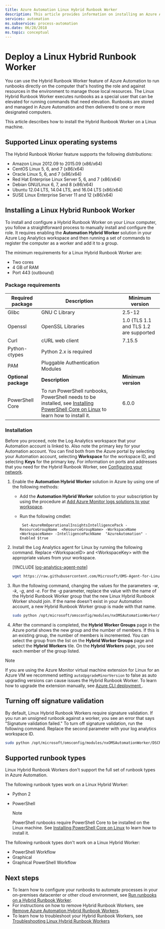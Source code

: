 ```yaml
---
title: Azure Automation Linux Hybrid Runbook Worker
description: This article provides information on installing an Azure Automation Hybrid Runbook Worker so you can run runbooks on Linux-based computers in your local datacenter or cloud environment.
services: automation
ms.subservice: process-automation
ms.date: 06/28/2018
ms.topic: conceptual
---
```

# Deploy a Linux Hybrid Runbook Worker

You can use the Hybrid Runbook Worker feature of Azure Automation to run runbooks directly on the computer that's hosting the role and against resources in the environment to manage those local resources. The Linux Hybrid Runbook Worker executes runbooks as a special user that can be elevated for running commands that need elevation. Runbooks are stored and managed in Azure Automation and then delivered to one or more designated computers.

This article describes how to install the Hybrid Runbook Worker on a Linux machine.

## Supported Linux operating systems

The Hybrid Runbook Worker feature supports the following distributions:

* Amazon Linux 2012.09 to 2015.09 (x86/x64)
* CentOS Linux 5, 6, and 7 (x86/x64)
* Oracle Linux 5, 6, and 7 (x86/x64)
* Red Hat Enterprise Linux Server 5, 6, and 7 (x86/x64)
* Debian GNU/Linux 6, 7, and 8 (x86/x64)
* Ubuntu 12.04 LTS, 14.04 LTS, and 16.04 LTS (x86/x64)
* SUSE Linux Enterprise Server 11 and 12 (x86/x64)

## Installing a Linux Hybrid Runbook Worker

To install and configure a Hybrid Runbook Worker on your Linux computer, you follow a straightforward process to manually install and configure the role. It requires enabling the **Automation Hybrid Worker** solution in your Azure Log Analytics workspace and then running a set of commands to register the computer as a worker and add it to a group.

The minimum requirements for a Linux Hybrid Runbook Worker are:

* Two cores
* 4 GB of RAM
* Port 443 (outbound)

### Package requirements

| **Required package** | **Description** | **Minimum version**|
|--------------------- | --------------------- | -------------------|
|Glibc |GNU C Library| 2.5-12 |
|Openssl| OpenSSL Libraries | 1.0 (TLS 1.1 and TLS 1.2 are supported|
|Curl | cURL web client | 7.15.5|
|Python-ctypes | Python 2.x is required |
|PAM | Pluggable Authentication Modules|
| **Optional package** | **Description** | **Minimum version**|
| PowerShell Core | To run PowerShell runbooks, PowerShell needs to be installed, see [Installing PowerShell Core on Linux](/powershell/scripting/install/installing-powershell-core-on-linux) to learn how to install it.  | 6.0.0 |

### Installation

Before you proceed, note the Log Analytics workspace that your Automation account is linked to. Also note the primary key for your Automation account. You can find both from the Azure portal by selecting your Automation account, selecting **Workspace** for the workspace ID, and selecting **Keys** for the primary key. For information on ports and addresses that you need for the Hybrid Runbook Worker, see [Configuring your network](automation-hybrid-runbook-worker.md#network-planning).

1. Enable the **Automation Hybrid Worker** solution in Azure by using one of the following methods:

   * Add the **Automation Hybrid Worker** solution to your subscription by using the procedure at [Add Azure Monitor logs solutions to your workspace](../log-analytics/log-analytics-add-solutions.md).
   * Run the following cmdlet:

        ```azurepowershell-interactive
         Set-AzureRmOperationalInsightsIntelligencePack -ResourceGroupName  <ResourceGroupName> -WorkspaceName <WorkspaceName> -IntelligencePackName  "AzureAutomation" -Enabled $true
        ```

1. Install the Log Analytics agent for Linux by running the following command. Replace \<WorkspaceID\> and \<WorkspaceKey\> with the appropriate values from your workspace.

   [!INCLUDE [log-analytics-agent-note](../../includes/log-analytics-agent-note.md)]

   ```bash
   wget https://raw.githubusercontent.com/Microsoft/OMS-Agent-for-Linux/master/installer/scripts/onboard_agent.sh && sh onboard_agent.sh -w <WorkspaceID> -s <WorkspaceKey>
   ```

1. Run the following command, changing the values for the parameters *-w*, *-k*, *-g*, and *-e*. For the *-g* parameter, replace the value with the name of the Hybrid Runbook Worker group that the new Linux Hybrid Runbook Worker should join. If the name doesn't exist in your Automation account, a new Hybrid Runbook Worker group is made with that name.

   ```bash
   sudo python /opt/microsoft/omsconfig/modules/nxOMSAutomationWorker/DSCResources/MSFT_nxOMSAutomationWorkerResource/automationworker/scripts/onboarding.py --register -w <LogAnalyticsworkspaceId> -k <AutomationSharedKey> -g <hybridgroupname> -e <automationendpoint>
   ```

1. After the command is completed, the **Hybrid Worker Groups** page in the Azure portal shows the new group and the number of members. If this is an existing group, the number of members is incremented. You can select the group from the list on the **Hybrid Worker Groups** page and select the **Hybrid Workers** tile. On the **Hybrid Workers** page, you see each member of the group listed.

> [!NOTE]
> If you are using the Azure Monitor virtual machine extension for Linux for an Azure VM we recommend setting `autoUpgradeMinorVersion` to false as auto upgrading versions can cause issues the Hybrid Runbook Worker. To learn how to upgrade the extension manually, see [Azure CLI deployment
](../virtual-machines/extensions/oms-linux.md#azure-cli-deployment).

## Turning off signature validation

By default, Linux Hybrid Runbook Workers require signature validation. If you run an unsigned runbook against a worker, you see an error that says "Signature validation failed." To turn off signature validation, run the following command. Replace the second parameter with your log analytics workspace ID.

 ```bash
 sudo python /opt/microsoft/omsconfig/modules/nxOMSAutomationWorker/DSCResources/MSFT_nxOMSAutomationWorkerResource/automationworker/scripts/require_runbook_signature.py --false <LogAnalyticsworkspaceId>
 ```

## Supported runbook types

Linux Hybrid Runbook Workers don't support the full set of runbook types in Azure Automation.

The following runbook types work on a Linux Hybrid Worker:

* Python 2
* PowerShell

  > [!NOTE]
  > PowerShell runbooks require PowerShell Core to be installed on the Linux machine. See [Installing PowerShell Core on Linux](/powershell/scripting/install/installing-powershell-core-on-linux) to learn how to install it.

The following runbook types don't work on a Linux Hybrid Worker:

* PowerShell Workflow
* Graphical
* Graphical PowerShell Workflow

## Next steps

* To learn how to configure your runbooks to automate processes in your on-premises datacenter or other cloud environment, see [Run runbooks on a Hybrid Runbook Worker](automation-hrw-run-runbooks.md).
* For instructions on how to remove Hybrid Runbook Workers, see [Remove Azure Automation Hybrid Runbook Workers](automation-hybrid-runbook-worker.md#remove-a-hybrid-runbook-worker).
* To learn how to troubleshoot your Hybrid Runbook Workers, see [Troubleshooting Linux Hybrid Runbook Workers](troubleshoot/hybrid-runbook-worker.md#linux)
